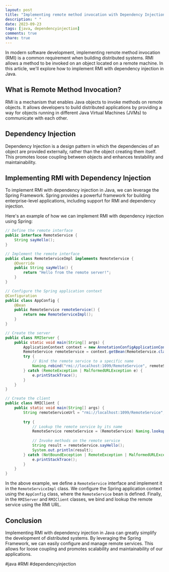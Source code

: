 ```yaml
---
layout: post
title: "Implementing remote method invocation with Dependency Injection in Java."
description: " "
date: 2023-09-23
tags: [java, dependencyinjection]
comments: true
share: true
---
```


In modern software development, implementing remote method invocation (RMI) is a common requirement when building distributed systems. RMI allows a method to be invoked on an object located on a remote machine. In this article, we'll explore how to implement RMI with dependency injection in Java.

## What is Remote Method Invocation?

RMI is a mechanism that enables Java objects to invoke methods on remote objects. It allows developers to build distributed applications by providing a way for objects running in different Java Virtual Machines (JVMs) to communicate with each other.

## Dependency Injection

Dependency Injection is a design pattern in which the dependencies of an object are provided externally, rather than the object creating them itself. This promotes loose coupling between objects and enhances testability and maintainability.

## Implementing RMI with Dependency Injection

To implement RMI with dependency injection in Java, we can leverage the Spring Framework. Spring provides a powerful framework for building enterprise-level applications, including support for RMI and dependency injection.

Here's an example of how we can implement RMI with dependency injection using Spring:

```java
// Define the remote interface
public interface RemoteService {
    String sayHello();
}

// Implement the remote interface
public class RemoteServiceImpl implements RemoteService {
    @Override
    public String sayHello() {
        return "Hello from the remote server!";
    }
}

// Configure the Spring application context
@Configuration
public class AppConfig {
    @Bean
    public RemoteService remoteService() {
        return new RemoteServiceImpl();
    }
}

// Create the server
public class RMIServer {
    public static void main(String[] args) {
        ApplicationContext context = new AnnotationConfigApplicationContext(AppConfig.class);
        RemoteService remoteService = context.getBean(RemoteService.class);
        try {
            // Bind the remote service to a specific name
            Naming.rebind("rmi://localhost:1099/RemoteService", remoteService);
        } catch (RemoteException | MalformedURLException e) {
            e.printStackTrace();
        }
    }
}

// Create the client
public class RMIClient {
    public static void main(String[] args) {
        String remoteServiceUrl = "rmi://localhost:1099/RemoteService";
        
        try {
            // Lookup the remote service by its name
            RemoteService remoteService = (RemoteService) Naming.lookup(remoteServiceUrl);
            
            // Invoke methods on the remote service
            String result = remoteService.sayHello();
            System.out.println(result);
        } catch (NotBoundException | RemoteException | MalformedURLException e) {
            e.printStackTrace();
        }
    }
}
```

In the above example, we define a `RemoteService` interface and implement it in the `RemoteServiceImpl` class. We configure the Spring application context using the `AppConfig` class, where the `RemoteService` bean is defined. Finally, in the `RMIServer` and `RMIClient` classes, we bind and lookup the remote service using the RMI URL.

## Conclusion

Implementing RMI with dependency injection in Java can greatly simplify the development of distributed systems. By leveraging the Spring Framework, we can easily configure and manage remote services. This allows for loose coupling and promotes scalability and maintainability of our applications.

#java #RMI #dependencyinjection
